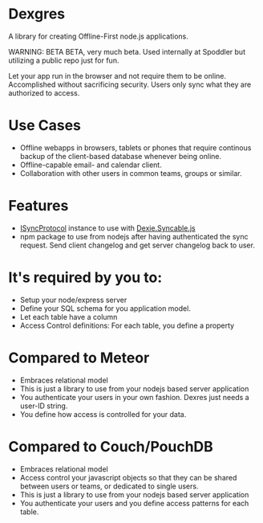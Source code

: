 ﻿# Dexgres
A library for creating Offline-First node.js applications.

WARNING: BETA BETA, very much beta. Used internally at Spoddler but utilizing a public repo just for fun.

Let your app run in the browser and not require them to be online. Accomplished without sacrificing security. Users only sync what they are authorized to access.

# Use Cases
* Offline webapps in browsers, tablets or phones that require continous backup of the client-based database whenever being online.
* Offline-capable email- and calendar client.
* Collaboration with other users in common teams, groups or similar.

# Features
* [ISyncProtocol](https://github.com/dfahlander/Dexie.js/wiki/Dexie.Syncable.ISyncProtocol) instance to use with [Dexie.Syncable.js](https://github.com/dfahlander/Dexie.js/wiki/Dexie.Syncable.js)
* npm package to use from nodejs after having authenticated the sync request. Send client changelog and get server changelog back to user.

# It's required by you to:
* Setup your node/express server
* Define your SQL schema for you application model.
* Let each table have a column
* Access Control definitions: For each table, you define a property 
 
# Compared to Meteor
* Embraces relational model
* This is just a library to use from your nodejs based server application
* You authenticate your users in your own fashion. Dexres just needs a user-ID string.
* You define how access is controlled for your data.

# Compared to Couch/PouchDB
* Embraces relational model
* Access control your javascript objects so that they can be shared between users or teams, or dedicated to single users.
* This is just a library to use from your nodejs based server application
* You authenticate your users and you define access patterns for each table.

